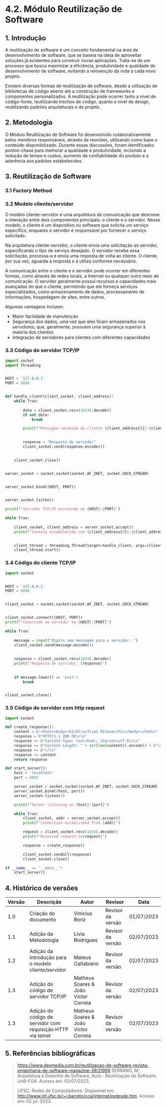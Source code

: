 # 4.2. Módulo Reutilização de Software

## 1. Introdução

A reutilização de software é um conceito fundamental na área de desenvolvimento de software, que se baseia na ideia de aproveitar soluções já existentes para construir novas aplicações. Trata-se de um processo que busca maximizar a eficiência, produtividade e qualidade do desenvolvimento de software, evitando a reinvenção da roda a cada novo projeto.

Existem diversas formas de reutilização de software, desde a utilização de bibliotecas de código aberto até a construção de frameworks e componentes personalizados. A reutilização pode ocorrer tanto a nível de código-fonte, reutilizando trechos de código, quanto a nível de design, reutilizando padrões arquiteturais e de projeto.

## 2. Metodologia

O Módulo Reutilização de Software foi desenvolvido colaborativamente pelos membros responsáveis, através de reuniões, utilizando como base o conteúdo disponibilizado. Durante essas discussões, foram identificados pontos-chave para melhorar a qualidade e produtividade, incluindo a redução de tempo e custos, aumento da confiabilidade do produto e a aderência aos padrões estabelecidos.

## 3. Reutilização de Software

### 3.1 Factory Method

### 3.2 Modelo cliente/servidor

O modelo cliente-servidor é uma arquitetura de comunicação que descreve a interação entre dois componentes principais: o cliente e o servidor. Nesse modelo, o cliente é um dispositivo ou software que solicita um serviço específico, enquanto o servidor é responsável por fornecer o serviço solicitado.

Na arquitetura cliente-servidor, o cliente envia uma solicitação ao servidor, especificando o tipo de serviço desejado. O servidor recebe essa solicitação, processa-a e envia uma resposta de volta ao cliente. O cliente, por sua vez, aguarda a resposta e a utiliza conforme necessário.

A comunicação entre o cliente e o servidor pode ocorrer em diferentes formas, como através de redes locais, a Internet ou qualquer outro meio de comunicação. O servidor geralmente possui recursos e capacidades mais avançadas do que o cliente, permitindo que ele forneça serviços especializados, como armazenamento de dados, processamento de informações, hospedagem de sites, entre outros.

Algumas vantagens incluem:

- Maior facilidade de manutenção
- Segurança dos dados, uma vez que eles ficam armazenados nos servidores, que, geralmente, possuem uma segurança superior à maioria dos clientes
- Integração de servidores para clientes com diferentes capacidades

### 3.3 Código do servidor TCP/IP

```python
import socket
import threading


HOST = '127.0.0.1'  
PORT = 8000  


def handle_client(client_socket, client_address):
    while True:
    
        data = client_socket.recv(1024).decode()
        if not data:
            break

        print(f"Mensagem recebida do cliente {client_address[0]}:{client_address[1]}: {data}")

    
        response = "Resposta do servidor"
        client_socket.send(response.encode())

    
    client_socket.close()


server_socket = socket.socket(socket.AF_INET, socket.SOCK_STREAM)


server_socket.bind((HOST, PORT))


server_socket.listen()

print(f"Servidor TCP/IP escutando em {HOST}:{PORT}")

while True:
    
    client_socket, client_address = server_socket.accept()
    print(f"Conexão estabelecida com {client_address[0]}:{client_address[1]}")

    
    client_thread = threading.Thread(target=handle_client, args=(client_socket, client_address))
    client_thread.start()
```

### 3.4 Código do cliente TCP/IP

```python
import socket


HOST = '127.0.0.1'  
PORT = 8000 


client_socket = socket.socket(socket.AF_INET, socket.SOCK_STREAM)


client_socket.connect((HOST, PORT))
print(f"Conectado ao servidor em {HOST}:{PORT}")

while True:
    
    message = input("Digite uma mensagem para o servidor: ")
    client_socket.send(message.encode())
    
    
    response = client_socket.recv(1024).decode()
    print(f"Resposta do servidor: {response}")
    
    
    if message.lower() == 'exit':
        break


client_socket.close()
```
### 3.5 Código do servidor com http request
```python
import socket

def create_response():
    content = b"<html><body><h1>Ol\xc3\xa1 Milene</h1></body></html>"
    response = b"HTTP/1.1 200 OK\r\n"
    response += b"Content-Type: text/html; charset=utf-8\r\n"
    response += b"Content-Length: " + str(len(content)).encode() + b"\r\n"
    response += b"\r\n"
    response += content
    return response

def start_server():
    host = 'localhost'
    port = 8002

    server_socket = socket.socket(socket.AF_INET, socket.SOCK_STREAM)
    server_socket.bind((host, port))
    server_socket.listen(1)

    print(f"Server listening on {host}:{port}")

    while True:
        client_socket, addr = server_socket.accept()
        print(f"Connection established from {addr}")

        request = client_socket.recv(1024).decode()
        print(f"Received request:\n{request}")

        response = create_response()

        client_socket.sendall(response)
        client_socket.close()

if __name__ == '__main__':
    start_server()
```

## 4. Histórico de versões

| Versão | Descrição                                           | Autor             | Revisor           | Data       |
| ------ | --------------------------------------------------- | ----------------- | ----------------- | ---------- |
| 1.0    | Criação do documento                                | Vinícius Roriz    | Revisor da versão | 01/07/2023 |
| 1.1    | Adição da Metodologia                               | Lívia Rodrigues   | Revisor da versão | 02/07/2023 |
| 1.2    | Adição da introdução para o modelo cliente/servidor | Mateus Caltabiano | Revisor da versão | 02/07/2023 |
| 1.3 | Adição do código de servidor TCP/IP | Matheus Soares & João Victor Correia | Revisor da versão | 02/07/2023 |
| 1.3 | Adição do código de servidor com requisição HTTP via telnet| Matheus Soares & João Victor Correia | Revisor da versão | 02/07/2023 |
## 5. Referências bibliográficas

> https://www.devmedia.com.br/reutilizacao-de-software-revista-engenharia-de-software-magazine-39/21956
> SERRANO, M; Arquitetura e Desenho de Software, Aula - Reutilização de Software. UnB-FGA. Acesso em: 02/07/2023.
>
> UFSC. Redes de Computadores. Disponível em: http://www.inf.ufsc.br/~j.barreto/cca/internet/redesde.htm. Acesso em: 02 jul. 2023.
